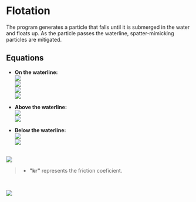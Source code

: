 # Flotation

The program generates a particle that falls until it is submerged in the water and floats up.
As the particle passes the waterline, spatter-mimicking particles are mitigated.

## Equations

- **On the waterline:** <br>
<img src="https://render.githubusercontent.com/render/math?math=height= position.y %2B radio - height/2"><br>
<img src="https://render.githubusercontent.com/render/math?math=a= sqrt(2 * height * radio - height^2)"><br>
<img src="https://render.githubusercontent.com/render/math?math=Vs= (3 * a^2 %2B height^2) * \pi * height/6"><br>
<img src="https://render.githubusercontent.com/render/math?math=friction.y= -Kr_{water} * speed.y"><br>

 

- **Above the waterline:** <br>
<img src="https://render.githubusercontent.com/render/math?math=Vs = 0"><br>
<img src="https://render.githubusercontent.com/render/math?math=friction.y = -Kr_{air} * speed.y"><br>



- **Below the waterline:** <br>
<img src="https://render.githubusercontent.com/render/math?math=Vs = 4 * /pi * radius * radius * radius/3"><br>
<img src="https://render.githubusercontent.com/render/math?math=friction.y = -Kr_{water} * speed.y"><br>

<br>
<img src="https://render.githubusercontent.com/render/math?math=flotation= -density * gravity * Vs"><br>



> - **"kr"** represents the friction coeficient. <br> 

<br>

[![](https://img.youtube.com/vi/6T2lh71dGA0/0.jpg)](https://www.youtube.com/watch?v=6T2lh71dGA0)
  


